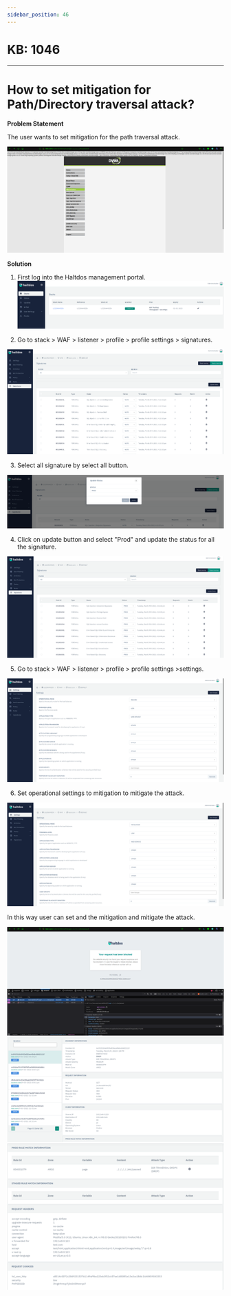 ```yaml
---
sidebar_position: 46
---
```


# KB: 1046
-----------

# How to set mitigation for Path/Directory traversal attack?

**Problem Statement**

The user wants to set  mitigation for the path traversal attack.

![kb-1046](/img/waf/v6/kb/q1.png)

**Solution**

1. First log into the Haltdos management portal.
![kb-1046](/img/waf/v6/kb/q2.png)

2. Go to stack > WAF > listener > profile > profile settings > signatures.

![kb-1046](/img/waf/v6/kb/q3.png)

 3. Select all signature by select all button.

![kb-1046](/img/waf/v6/kb/q4.png)

 4. Click on update button and select "Prod" and update the status for all the signature.

![kb-1046](/img/waf/v6/kb/q5.png)

 5. Go to stack > WAF > listener > profile > profile settings >settings.

![kb-1046](/img/waf/v6/kb/q6.png)

 6. Set operational settings to mitigation to mitigate the attack.

![kb-1046](/img/waf/v6/kb/q7.png)

In this way user can set and the mitigation and mitigate the attack.

![kb-1046](/img/waf/v6/kb/q8.png)
![kb-1046](/img/waf/v6/kb/q9.png)
![kb-1046](/img/waf/v6/kb/q10.png)

